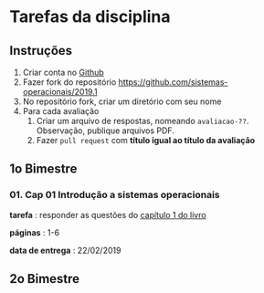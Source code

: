 # Tarefas da disciplina

## Instruções

1. Criar conta no [Github](https://github.com/)
2. Fazer fork do repositório https://github.com/sistemas-operacionais/2019.1
3. No repositório fork, criar um diretório com seu nome
4. Para cada avaliação
   1. Criar um arquivo de respostas, nomeando `avaliacao-??`. Observação, publique arquivos PDF.
   2. Fazer `pull request` com **título igual ao título da avaliação**

## 1o Bimestre

### [](#bimestre-1-avaliacao-01) 01. Cap 01 Introdução a sistemas operacionais

**tarefa** : responder as questões do [capítulo 1 do livro](http://wiki.inf.ufpr.br/maziero/lib/exe/fetch.php?media=so:so-exercicios.pdf)

**páginas** : 1-6

**data de entrega** : 22/02/2019

## 2o Bimestre
